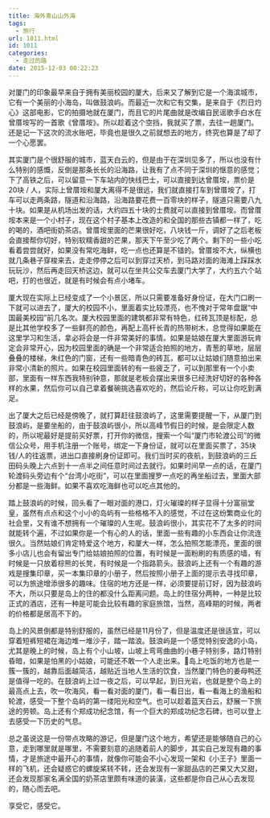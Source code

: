 ```yaml
---
title: 海外青山山外海
tags:
  - 旅行
url: 1011.html
id: 1011
categories:
  - 走过的路
date: 2015-12-03 00:22:23
---
```


对厦门的印象最早来自于拥有美丽校园的厦大，后来又了解到它是一个海滨城市，它有一个美丽的小海岛，叫做鼓浪屿。而最近一次和它有交集，是来自于《烈日灼心》这部电影，它的拍摄地就在厦门，而且它的片尾曲就是改编自民谣歌手白水在曾厝垵写的一首歌《曾厝垵》。所以趁着这个空挡，我就买了票，去往一趟厦门。还是记一下这次的流水账吧，毕竟也是很久之前就想去的地方，终究也算是了却了一个心愿罢。

其实厦门是个很舒服的城市，蓝天白云的，但是由于在深圳见多了，所以也没有什么特别的感慨，反倒是那条长长的沿海路，让我有了点不同于深圳的惬意的感觉；下了高铁之后，可以留意一下车站内的快线巴士，可以直接到达曾厝垵，票价是20块 / 人，实际上曾厝垵和厦大离得不是很远，我们就直接打车到曾厝垵了，打车可以走两条路，隧道和沿海路，沿海路要花费一百零块的样子，隧道只需要八九十块。如果是从机场出发的话，大约四五十块的士费就可以直接到曾厝垵。而曾厝垵本来是一个小村子，现在这个村子基本上改造的和全国的那些古镇都一样了，吃的喝的，酒吧街奶茶店。曾厝垵里面的芒果很好吃，八块钱一斤，调好了之后老板会直接帮你切好，特别软糯香甜的芒果，那天下午至少吃了两个。剩下的一些小吃看着尝尝就好，如果没有常吃海鲜，吃一点也还算是不错的。曾厝垵不大，纵横也就几条巷子穿梭来去，走走停停之后可以到穿过天桥，到马路对面的海滩上踩踩水玩玩沙，然后再走回天桥这边，就可以在坐共公交车去厦门大学了，大约五六个站吧，打的也很近，就是有时候会有点小堵车。

厦大现在实际上已经变成了一个小景区，所以只需要准备好身份证，在大门口刷一下就可以进去了，厦大的校园不小，里面着实比较漂亮，也不愧对于常年盘踞“中国最美校园”前几名次。厦大校园里面的建筑都非常有特色，红砖瓦顶是标配，总是比其他学校多了一些鲜亮的颜色，再配上高杆长青的热带树木，总觉得如果能在这里学习和生活，拿必将会是一件非常美好的事情。如果是姑娘在厦大里面游玩肯定会非常开心，因为校园里面的确是一个非常适合拍照的地方，青葱的草地，层层叠叠的楼梯，朱红色的门窗，还有一些暗青色的砖瓦，都可以让姑娘们随意拍出来非常小清新的照片。如果在校园里面转的有一些疲乏了，可以到那里有一个小卖部，里面有一样东西我特别钟意，那就是老板会摆出来很多已经洗好切好的各种各样的水果，然后你可以自己拿着餐碗挑选喜欢吃的，然后论斤称，可以让你吃到满足。

出了厦大之后已经是傍晚了，就打算赶往鼓浪屿了，这里需要提醒一下，从厦门到鼓浪屿，是要坐船的，由于鼓浪屿很小，所以高峰节假日的时候，是会限定人数的，所以呢最好是提前买好票，打开你的微信，搜索一个叫“厦门市轮渡公司”的微信公众号，用手机注册一个账号，绑定一下身份证，就可以在里面买票了，35块钱/人的往返票，进出口直接刷身份证即可。我们当时买的夜航，到鼓浪屿的三丘田码头晚上六点到十一点半之间任意时间过去就行。如果时间早一点的话，在厦门轮渡码头旁边有个“台湾小吃街”，可以在里面搜罗一点吃的再坐船过去，里面大部分都是一些海鲜。如果不喜欢吃海鲜也可以吃点其他的。

踏上鼓浪屿的时候，回头看了一眼对面的港口，灯火璀璨的样子显得十分富丽堂皇，虽然有点点和这个小小的岛屿有一些格格不入的感觉，不过在这纷繁商业化的社会里，又有谁不想拥有一个璀璨的人生呢。鼓浪屿很小，其实花不了太多的时间就能转个遍，不过如果你是一个有心的人的话，里面一些有趣的小东西会让你流连很久。当然姑娘们肯定特爱这个地方，和厦大一样，怎么拍照怎能漂亮，里面的很多小店儿也会有留出专门给姑娘拍照的位置，有时候是一面粉刷的有质感的墙，有时候是一只放着棕熊的长凳，有时候是一个指路箭头。鼓浪屿上还有一个有趣的游戏是搜集印章，买一本集印章的小册子，然后按照小册子上面的提示去寻找印章，可以为旅途增添很多的趣味。住宿的地方还是一样，必须要提前订好，因为鼓浪屿不大，所以只要是岛上的住的都没什么距离问题。岛上的住宿分两种，一种是比较正式的酒店，还有一种是可能会比较有趣的家庭旅馆，当然，高峰期的时候，两者的价格都是居高不下的。

岛上的风景倒都是特别舒服的，虽然已经是11月份了，但是温度还是很适宜，可以穿着短裤短裙在海边堆一堆沙子，踏一踏浪。鼓浪屿是一个感觉特别安逸的小岛，尤其是晚上的时候，岛上有个小山坡，山坡上弯弯曲曲的小巷子特别多，路灯特别昏暗，如果是怕黑的小姑娘，可能还不敢一个人走出来。岛上吃饭的地方也是一簇一簇的，越靠后面越简洁，越贴近当地人生活的饮食，当然厦门特色的姜母鸭还是值得一吃的。在鼓浪屿上过一夜之后，可以早起，到日光岩，也就是整个岛上的最高点上去，吹一吹海风，看一看对面的厦门，看一看日出，看一看海上的渔船和轮渡，感受一下整个岛屿的第一缕阳光和空气。也可以趁着蓝天白云，舒展一下旅途的劳顿。岛上还有个郑成功纪念馆，有一个巨大的郑成功纪念石碑，也可以登上去感受一下历史的气息。

总之虽说这是一份带点攻略的游记，但是厦门这个地方，希望还是能够随自己的心意，走到哪里就是哪里，不需要刻意的追随着前人的脚步，其实自己发现有趣的事情，才是旅途中最开心的事情，就像你可能会不小心发现一架和《小王子》里面一样的飞机，还会疑惑它的螺旋桨转不转，还会发现有一家甜品店的芒果又大又甜，还会发现那家名满全国的奶茶店里颇有味道的装潢，这些都是你自己从心去发现的，随心而去吧。

享受它，感受它。
